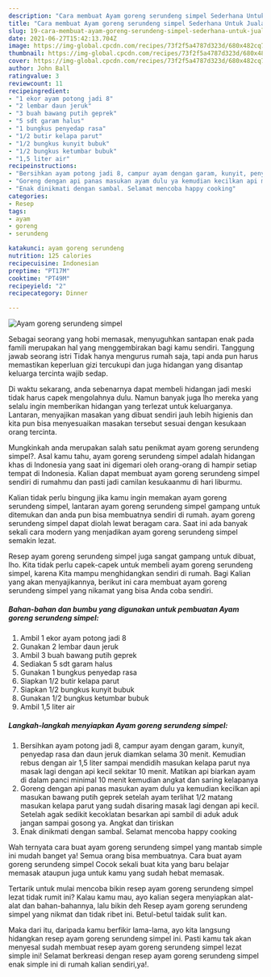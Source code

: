```yaml
---
description: "Cara membuat Ayam goreng serundeng simpel Sederhana Untuk Jualan"
title: "Cara membuat Ayam goreng serundeng simpel Sederhana Untuk Jualan"
slug: 19-cara-membuat-ayam-goreng-serundeng-simpel-sederhana-untuk-jualan
date: 2021-06-27T15:42:13.704Z
image: https://img-global.cpcdn.com/recipes/73f2f5a4787d323d/680x482cq70/ayam-goreng-serundeng-simpel-foto-resep-utama.jpg
thumbnail: https://img-global.cpcdn.com/recipes/73f2f5a4787d323d/680x482cq70/ayam-goreng-serundeng-simpel-foto-resep-utama.jpg
cover: https://img-global.cpcdn.com/recipes/73f2f5a4787d323d/680x482cq70/ayam-goreng-serundeng-simpel-foto-resep-utama.jpg
author: John Ball
ratingvalue: 3
reviewcount: 11
recipeingredient:
- "1 ekor ayam potong jadi 8"
- "2 lembar daun jeruk"
- "3 buah bawang putih geprek"
- "5 sdt garam halus"
- "1 bungkus penyedap rasa"
- "1/2 butir kelapa parut"
- "1/2 bungkus kunyit bubuk"
- "1/2 bungkus ketumbar bubuk"
- "1,5 liter air"
recipeinstructions:
- "Bersihkan ayam potong jadi 8, campur ayam dengan garam, kunyit, penyedap rasa dan daun jeruk diamkan selama 30 menit. Kemudian rebus dengan air 1,5 liter sampai mendidih masukan kelapa parut nya masak lagi dengan api kecil sekitar 10 menit. Matikan api biarkan ayam di dalam panci minimal 10 menit kemudian angkat dan saring kelapanya"
- "Goreng dengan api panas masukan ayam dulu ya kemudian kecilkan api masukan bawang putih geprek setelah ayam terlihat 1/2 matang masukan kelapa parut yang sudah disaring masak lagi dengan api kecil. Setelah agak sedikit kecoklatan besarkan api sambil di aduk aduk jangan sampai gosong ya. Angkat dan tiriskan"
- "Enak dinikmati dengan sambal. Selamat mencoba happy cooking"
categories:
- Resep
tags:
- ayam
- goreng
- serundeng

katakunci: ayam goreng serundeng 
nutrition: 125 calories
recipecuisine: Indonesian
preptime: "PT17M"
cooktime: "PT49M"
recipeyield: "2"
recipecategory: Dinner

---
```



![Ayam goreng serundeng simpel](https://img-global.cpcdn.com/recipes/73f2f5a4787d323d/680x482cq70/ayam-goreng-serundeng-simpel-foto-resep-utama.jpg)

Sebagai seorang yang hobi memasak, menyuguhkan santapan enak pada famili merupakan hal yang menggembirakan bagi kamu sendiri. Tanggung jawab seorang istri Tidak hanya mengurus rumah saja, tapi anda pun harus memastikan keperluan gizi tercukupi dan juga hidangan yang disantap keluarga tercinta wajib sedap.

Di waktu  sekarang, anda sebenarnya dapat membeli hidangan jadi meski tidak harus capek mengolahnya dulu. Namun banyak juga lho mereka yang selalu ingin memberikan hidangan yang terlezat untuk keluarganya. Lantaran, menyajikan masakan yang dibuat sendiri jauh lebih higienis dan kita pun bisa menyesuaikan masakan tersebut sesuai dengan kesukaan orang tercinta. 



Mungkinkah anda merupakan salah satu penikmat ayam goreng serundeng simpel?. Asal kamu tahu, ayam goreng serundeng simpel adalah hidangan khas di Indonesia yang saat ini digemari oleh orang-orang di hampir setiap tempat di Indonesia. Kalian dapat membuat ayam goreng serundeng simpel sendiri di rumahmu dan pasti jadi camilan kesukaanmu di hari liburmu.

Kalian tidak perlu bingung jika kamu ingin memakan ayam goreng serundeng simpel, lantaran ayam goreng serundeng simpel gampang untuk ditemukan dan anda pun bisa membuatnya sendiri di rumah. ayam goreng serundeng simpel dapat diolah lewat beragam cara. Saat ini ada banyak sekali cara modern yang menjadikan ayam goreng serundeng simpel semakin lezat.

Resep ayam goreng serundeng simpel juga sangat gampang untuk dibuat, lho. Kita tidak perlu capek-capek untuk membeli ayam goreng serundeng simpel, karena Kita mampu menghidangkan sendiri di rumah. Bagi Kalian yang akan menyajikannya, berikut ini cara membuat ayam goreng serundeng simpel yang nikamat yang bisa Anda coba sendiri.

<!--inarticleads1-->

##### Bahan-bahan dan bumbu yang digunakan untuk pembuatan Ayam goreng serundeng simpel:

1. Ambil 1 ekor ayam potong jadi 8
1. Gunakan 2 lembar daun jeruk
1. Ambil 3 buah bawang putih geprek
1. Sediakan 5 sdt garam halus
1. Gunakan 1 bungkus penyedap rasa
1. Siapkan 1/2 butir kelapa parut
1. Siapkan 1/2 bungkus kunyit bubuk
1. Gunakan 1/2 bungkus ketumbar bubuk
1. Ambil 1,5 liter air




<!--inarticleads2-->

##### Langkah-langkah menyiapkan Ayam goreng serundeng simpel:

1. Bersihkan ayam potong jadi 8, campur ayam dengan garam, kunyit, penyedap rasa dan daun jeruk diamkan selama 30 menit. Kemudian rebus dengan air 1,5 liter sampai mendidih masukan kelapa parut nya masak lagi dengan api kecil sekitar 10 menit. Matikan api biarkan ayam di dalam panci minimal 10 menit kemudian angkat dan saring kelapanya
1. Goreng dengan api panas masukan ayam dulu ya kemudian kecilkan api masukan bawang putih geprek setelah ayam terlihat 1/2 matang masukan kelapa parut yang sudah disaring masak lagi dengan api kecil. Setelah agak sedikit kecoklatan besarkan api sambil di aduk aduk jangan sampai gosong ya. Angkat dan tiriskan
1. Enak dinikmati dengan sambal. Selamat mencoba happy cooking




Wah ternyata cara buat ayam goreng serundeng simpel yang mantab simple ini mudah banget ya! Semua orang bisa membuatnya. Cara buat ayam goreng serundeng simpel Cocok sekali buat kita yang baru belajar memasak ataupun juga untuk kamu yang sudah hebat memasak.

Tertarik untuk mulai mencoba bikin resep ayam goreng serundeng simpel lezat tidak rumit ini? Kalau kamu mau, ayo kalian segera menyiapkan alat-alat dan bahan-bahannya, lalu bikin deh Resep ayam goreng serundeng simpel yang nikmat dan tidak ribet ini. Betul-betul taidak sulit kan. 

Maka dari itu, daripada kamu berfikir lama-lama, ayo kita langsung hidangkan resep ayam goreng serundeng simpel ini. Pasti kamu tak akan menyesal sudah membuat resep ayam goreng serundeng simpel lezat simple ini! Selamat berkreasi dengan resep ayam goreng serundeng simpel enak simple ini di rumah kalian sendiri,ya!.

